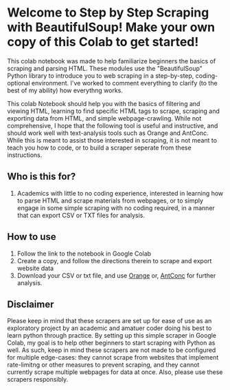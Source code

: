 # Welcome to Step by Step Scraping with BeautifulSoup! Make your own copy of this Colab to get started!

This colab notebook was made to help familiarize beginners the basics of scraping and parsing HTML. These modules use the "BeautifulSoup" Python library to introduce you to web scraping in a step-by-step, coding-optional environment. I've worked to comment everything to clarify (to the best of my ability) how everythng works.

This colab Notebook should help you with the basics of filtering and viewing HTML, learning to find specific HTML tags to scrape, scraping and exporting data from HTML, and simple webpage-crawling. While not comprehensive, I hope that the following tool is useful and instructive, and should work well with text-analysis tools such as Orange and AntConc. While this is meant to assist those interested in scraping, it is not meant to teach you how to code, or to build a scraper seperate from these instructions.


## Who is this for?
1. Academics with little to no coding experience, interested in learning how to parse HTML and scrape materials from webpages, or to simply engage in some simple scraping with no coding required, in a manner that can export CSV or TXT files for analysis.

## How to use
1. Follow the link to the notebook in Google Colab
2. Create a copy, and follow the directions therein to scrape and export website data
3. Download your CSV or txt file, and use [Orange](https://orangedatamining.com/) or, [AntConc](https://www.laurenceanthony.net/software/antconc/) for further analysis.


## Disclaimer

Please keep in mind that these scrapers are set up for ease of use as an exploratory project by an academic and amatuer coder doing his best to learn python through practice. By setting up this simple scraper in Google Colab, my goal is to help other beginners to start scraping with Python as well. As such, keep in mind these scrapers are not made to be configured for multiple edge-cases: they cannot scrape from websites that implement rate-limitng or other measures to prevent scraping, and they cannot currently scrape multiple webpages for data at once. Also, please use these scrapers responsibly.
